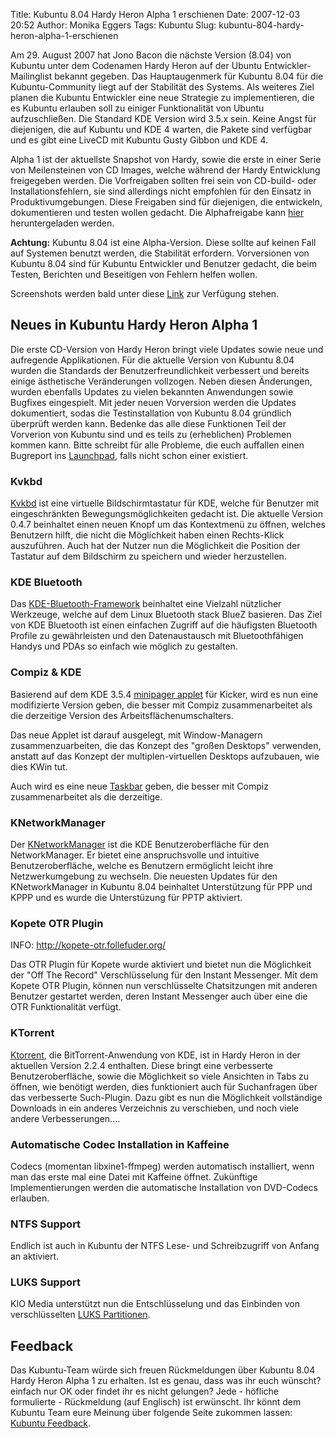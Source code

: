 Title: Kubuntu 8.04 Hardy Heron Alpha 1 erschienen
Date: 2007-12-03 20:52
Author: Monika Eggers
Tags: Kubuntu
Slug: kubuntu-804-hardy-heron-alpha-1-erschienen

Am 29. August 2007 hat Jono Bacon die nächste Version (8.04) von Kubuntu
unter dem Codenamen Hardy Heron auf der Ubuntu Entwickler-Mailinglist
bekannt gegeben. Das Hauptaugenmerk für Kubuntu 8.04 für die
Kubuntu-Community liegt auf der Stabilität des Systems. Als weiteres
Ziel planen die Kubuntu Entwickler eine neue Strategie zu
implementieren, die es Kubuntu erlauben soll zu einiger Funktionalität
von Ubuntu aufzuschließen. Die Standard KDE Version wird 3.5.x sein.
Keine Angst für diejenigen, die auf Kubuntu und KDE 4 warten, die Pakete
sind verfügbar und es gibt eine LiveCD mit Kubuntu Gusty Gibbon und KDE
4.  

Alpha 1 ist der aktuellste Snapshot von Hardy, sowie die erste in einer
Serie von Meilensteinen von CD Images, welche während der Hardy
Entwicklung freigegeben werden. Die Vorfreigaben sollten frei sein von
CD-build- oder Installationsfehlern, sie sind allerdings nicht empfohlen
für den Einsatz in Produktivumgebungen. Diese Freigaben sind für
diejenigen, die entwickeln, dokumentieren und testen wollen gedacht. Die
Alphafreigabe kann
[hier](http://cdimage.ubuntu.com/kubuntu/releases/hardy/)
heruntergeladen werden.


**Achtung:** Kubuntu 8.04 ist eine Alpha-Version. Diese sollte auf
keinen Fall auf Systemen benutzt werden, die Stabilität erfordern.
Vorversionen von Kubuntu 8.04 sind für Kubuntu Entwickler und Benutzer
gedacht, die beim Testen, Berichten und Beseitigen von Fehlern helfen
wollen.  

Screenshots werden bald unter diese
[Link](http://www.thecodingstudio.com/opensource/linux/?q=node/55) zur
Verfügung stehen.


<!--break--><!--break-->

Neues in Kubuntu Hardy Heron Alpha 1
------------------------------------


Die erste CD-Version von Hardy Heron bringt viele Updates sowie neue und
aufregende Applikationen. Für die aktuelle Version von Kubuntu 8.04
wurden die Standards der Benutzerfreundlichkeit verbessert und bereits
einige ästhetische Veränderungen vollzogen. Neben diesen Änderungen,
wurden ebenfalls Updates zu vielen bekannten Anwendungen sowie Bugfixes
eingespielt. Mit jeder neuen Vorversion werden die Updates dokumentiert,
sodas die Testinstallation von Kubuntu 8.04 gründlich überprüft werden
kann. Bedenke das alle diese Funktionen Teil der Vorverion von Kubuntu
sind und es teils zu (erheblichen) Problemen kommen kann. Bitte schreibt
für alle Probleme, die euch auffallen einen Bugreport ins
[Launchpad](https://launchpad.net/distros/ubuntu/+filebug), falls nicht
schon einer existiert.


### Kvkbd


[Kvkbd](http://www.kde-apps.org/content/show.php/Kvkbd?content=56019)
ist eine virtuelle Bildschirmtastatur für KDE, welche für Benutzer mit
eingeschränkten Bewegungsmöglichkeiten gedacht ist. Die aktuelle Version
0.4.7 beinhaltet einen neuen Knopf um das Kontextmenü zu öffnen, welches
Benutzern hilft, die nicht die Möglichkeit haben einen Rechts-Klick
auszuführen. Auch hat der Nutzer nun die Möglichkeit die Position der
Tastatur auf dem Bildschirm zu speichern und wieder herzustellen.


### KDE Bluetooth


Das [KDE-Bluetooth-Framework](http://bluetooth.kmobiletools.org/)
beinhaltet eine Vielzahl nützlicher Werkzeuge, welche auf dem Linux
Bluetooth stack BlueZ basieren. Das Ziel von KDE Bluetooth ist einen
einfachen Zugriff auf die häufigsten Bluetooth Profile zu gewährleisten
und den Datenaustausch mit Bluetoothfähigen Handys und PDAs so einfach
wie möglich zu gestalten.


### Compiz & KDE


Basierend auf dem KDE 3.5.4 [minipager
applet](http://www.kde-apps.org/content/show.php?content=46021) für
Kicker, wird es nun eine modifizierte Version geben, die besser mit
Compiz zusammenarbeitet als die derzeitige Version des
Arbeitsflächenumschalters.  

Das neue Applet ist darauf ausgelegt, mit Window-Managern
zusammenzuarbeiten, die das Konzept des "großen Desktops" verwenden,
anstatt auf das Konzept der multiplen-virtuellen Desktops aufzubauen,
wie dies KWin tut.  

Auch wird es eine neue
[Taskbar](http://www.kde-apps.org/content/show.php?content=49484) geben,
die besser mit Compiz zusammenarbeitet als die derzeitige.


### KNetworkManager


Der [KNetworkManager](http://en.opensuse.org/Projects/KNetworkManager)
ist die KDE Benutzeroberfläche für den NetworkManager. Er bietet eine
anspruchsvolle und intuitive Benutzeroberfläche, welche es Benutzern
ermöglicht leicht ihre Netzwerkumgebung zu wechseln. Die neuesten
Updates für den KNetworkManager in Kubuntu 8.04 beinhaltet Unterstützung
für PPP und KPPP und es wurde die Unterstüzung für PPTP aktiviert.


### Kopete OTR Plugin


INFO: <http://kopete-otr.follefuder.org/>  

Das OTR Plugin für Kopete wurde aktiviert und bietet nun die Möglichkeit
der "Off The Record" Verschlüsselung für den Instant Messenger. Mit dem
Kopete OTR Plugin, können nun verschlüsselte Chatsitzungen mit anderen
Benutzer gestartet werden, deren Instant Messenger auch über eine die
OTR Funktionalität verfügt.


### KTorrent


[Ktorrent](http://ktorrent.org/), die BitTorrent-Anwendung von KDE, ist
in Hardy Heron in der aktuellen Version 2.2.4 enthalten. Diese bringt
eine verbesserte Benutzeroberfläche, sowie die Möglichkeit so viele
Ansichten in Tabs zu öffnen, wie benötigt werden, dies funktioniert auch
für Suchanfragen über das verbesserte Such-Plugin. Dazu gibt es nun die
Möglichkeit vollständige Downloads in ein anderes Verzeichnis zu
verschieben, und noch viele andere Verbesserungen....


### Automatische Codec Installation in Kaffeine


Codecs (momentan libxine1-ffmpeg) werden automatisch installiert, wenn
man das erste mal eine Datei mit Kaffeine öffnet. Zukünftige
Implementierungen werden die automatische Installation von DVD-Codecs
erlauben.


### NTFS Support


Endlich ist auch in Kubuntu der NTFS Lese- und Schreibzugriff von Anfang
an aktiviert.


### LUKS Support


KIO Media unterstützt nun die Entschlüsselung und das Einbinden von
verschlüsselten [LUKS Partitionen](http://luks.endorphin.org/).


Feedback
--------


Das Kubuntu-Team würde sich freuen Rückmeldungen über Kubuntu 8.04 Hardy
Heron Alpha 1 zu erhalten. Ist es genau, dass was ihr euch wünscht?
einfach nur OK oder findet ihr es nicht gelungen? Jede - höfliche
formulierte - Rückmeldung (auf Englisch) ist erwünscht. Ihr könnt dem
Kubuntu Team eure Meinung über folgende Seite zukommen lassen: [Kubuntu
Feedback](https://wiki.kubuntu.org/HardyHeron/Alpha1/Kubuntu/Feedback).



